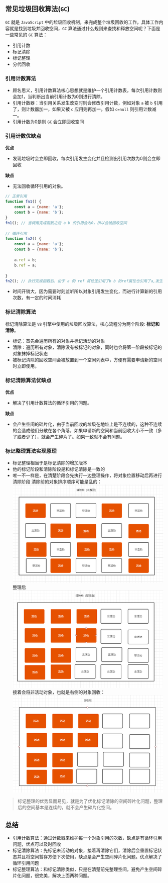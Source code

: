 ## 常见垃圾回收算法(`GC`)
`GC` 就是 `JavaScript` 中的垃圾回收机制，来完成整个垃圾回收的工作，具体工作内容就是找到垃圾并回收空间，`GC` 算法通过什么规则来查找和释放空间呢？下面是一些常见的 `GC` 算法：   
* 引用计数
* 标记清除
* 标记整理
* 分代回收

### 引用计数算法
* 顾名思义，引用计数算法核心思想就是维护一个引用计数表，每次引用计数则会加1，当判断出当前引用计数为0则进行清除。
* 引用计数器：当引用关系发生改变时则会修改引用计数，例如对象 `a` 被 `b` 引用了，则计数器加一，如果又被 `c` 应用则再加一。假如 `c=null` 则引用计数减一。
* 引用计数为0是则 `GC` 会立即回收空间

### 引用计数优缺点
**优点**      
* 发现垃圾时会立即回收，每次引用发生变化并且检测出引用次数为0则会立即回收

**缺点**   
* 无法回收循环引用的对象。
```javascript
// 正常引用
function fn1() {
    const a = {name: 'a'};
    const b = {name: 'b'};
}
fn1(); // 当调用完成函数之后 a b 的引用会为0，所以会被回收空间

// 循环引用
function fn2() {
    const a = {name: 'a'};
    const b = {name: 'b'};

    a.ref = b;
    b.ref = a;

}
fn2(); // 执行完成函数后，由于 a 的 ref 属性还引用了b b 的ref属性也引用了a,发生了循环引用，计数不为0，所以不会被回收
```
* 时间开销大，因为需要时刻监听所以对象引用发生变化，而进行计算新的引用次数，有一定的时间消耗

### 标记清除算法
标记清除算法是 `V8` 引擎中使用的垃圾回收算法，核心流程分为两个阶段: **标记和清除**。
* 标记：首先会遍历所有的对象并标记活动的对象
* 清除：遍历所有对象，清除没有被标记的对象，同时也会将第一阶段被标记的对象抹掉标记状态
* 被标记清除的回收空间会被放置到一个空闲列表中，方便有需要申请新的空间时立即使用。

### 标记清除算法优缺点
**优点**   
* 解决了引用计数算法的循环引用的问题。

**缺点**   
* 会产生空间的碎片化，由于当前回收的垃圾在地址上是不连续的，这种不连续的会造成他们分散在各个角落，如果申请新的空间和当前回收大小不一致（多了或者少了），就会产生碎片了。如果一致就不会有问题。

### 标记整理算法实现原理
* 标记整理相当于是标记清除的增加版本
* 他的标记阶段和清除阶段是和标记清除是一致的
* 唯一不一样是，在清楚阶段会先执行一边整理操作，将对象位置移动后再进行清除阶段
清除前的对象排序顺序可能是乱的：
![整理前](./img/1.png)   
整理后   
![整理后](./img/2.png)   
接着会将非活动对象，也就是右侧的对象回收：   
![回收后](./img/3.png)   

> 标记整理的优势显而易见，就是为了优化标记清除的空间碎片化问题，整理后的空间基本是连续的，就不会产生碎片化空间。

## 总结
* 引用计数算法：通过计数器来维护每一个对象引用的次数，缺点是有循环引用问题，优点可以及时回收
* 标记清除算法：先标记未活动的对象，接着再清除它们，清除后会重置标记状态并且将空间暂存方便下次使用，缺点是会产生空间碎片化问题。优点解决了循环引用问题
* 标记整理算法：和标记清除类似，只是在清楚前先整理空间，避免产生空间碎片化问题，很完美，解决上面两种问题。